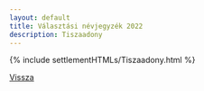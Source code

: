 ```yaml
---
layout: default
title: Választási névjegyzék 2022
description: Tiszaadony
---
```


{% include settlementHTMLs/Tiszaadony.html %}

[Vissza](./)